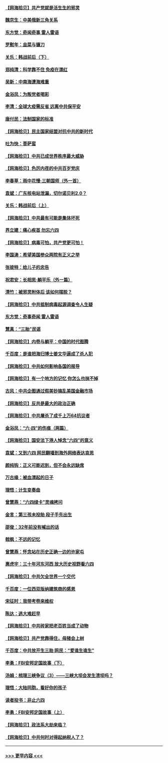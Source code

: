 #### [【网海拾贝】共产党就是活生生的邪灵](../pages/nsc993/n13036627.md?t=06220352) 
#### [魏京生：中美俄新三角关系](../pages/nsc993/n13035986.md?t=06220352) 
#### [东方觉：奇闻奇事 雷人雷语](../pages/nsc993/n13035878.md?t=06220352) 
#### [罗慰年：韭菜与镰刀](../pages/nsc993/n13034374.md?t=06220352) 
#### [关乐：韩战前后（下）](../pages/nsc993/n13034113.md?t=06220352) 
#### [郑纯清：科学靠不住 免疫在漂红](../pages/nsc993/n13034093.md?t=06220352) 
#### [吴新：中南海遭海难重](../pages/nsc993/n13034084.md?t=06220352) 
#### [金浴凤：为叛党者喝彩](../pages/nsc993/n13034058.md?t=06220352) 
#### [李清：全球大疫需反省 远离中共保平安](../pages/nsc993/n13033784.md?t=06220352) 
#### [唐付民：法制国家的标准](../pages/nsc993/n13032944.md?t=06220352) 
#### [【网海拾贝】民主国家结盟对抗中共的新时代](../pages/nsc993/n13031717.md?t=06220352) 
#### [吐为快：菩萨蛮](../pages/nsc993/n13030033.md?t=06220352) 
#### [【网海拾贝】中共已成世界秩序最大威胁](../pages/nsc993/n13028138.md?t=06220352) 
#### [【网海拾贝】色厉内荏的中共百岁党庆](../pages/nsc993/n13025582.md?t=06220352) 
#### [李春草：雨中花慢‧三朝国师（外一首）](../pages/nsc993/n13025567.md?t=06220352) 
#### [袁斌：广东核电站泄漏，切尔诺贝利2.0？](../pages/nsc993/n13025475.md?t=06220352) 
#### [关乐：韩战前后（上）](../pages/nsc993/n13025387.md?t=06220352) 
#### [【网海拾贝】中共最有可能是集体坏死](../pages/nsc993/n13023101.md?t=06220352) 
#### [界立建：痛心疾首 勿忘六四](../pages/nsc993/n13022339.md?t=06220352) 
#### [【网海拾贝】病毒可怕，共产党更可怕！](../pages/nsc993/n13020728.md?t=06220352) 
#### [李国涛：希望美国参众两院有正义之举](../pages/nsc993/n13020674.md?t=06220352) 
#### [张彼特：给儿子的忠告](../pages/nsc993/n13018934.md?t=06220352) 
#### [祝君安：长相思‧躺平乐（外一篇）](../pages/nsc993/n13018923.md?t=06220352) 
#### [清竹：被邪灵附体后 该如何摆脱？](../pages/nsc993/n13018877.md?t=06220352) 
#### [【网海拾贝】中共抵制病毒起源调查令人生疑](../pages/nsc993/n13017785.md?t=06220352) 
#### [东方觉：奇事奇闻 雷人雷语](../pages/nsc993/n13017577.md?t=06220352) 
#### [慧真：“三胎”民谣](../pages/nsc993/n13017394.md?t=06220352) 
#### [【网海拾贝】内卷与躺平：中国的时代图腾](../pages/nsc993/n13016128.md?t=06220352) 
#### [千百度：是谁把海归博士姜文华逼成了杀人犯](../pages/nsc993/n13015218.md?t=06220352) 
#### [【网海拾贝】中共如何影响各国的报导](../pages/nsc993/n13012599.md?t=06220352) 
#### [【网海拾贝】有一个地方的记忆 你怎么也抹不掉](../pages/nsc993/n13009802.md?t=06220352) 
#### [古风：中共企图通过假美钞搞乱美国金融市场](../pages/nsc993/n13009626.md?t=06220352) 
#### [【网海拾贝】反共是最大的政治正确](../pages/nsc993/n13007051.md?t=06220352) 
#### [【网海拾贝】中共屠杀了成千上万64抗议者](../pages/nsc993/n13002713.md?t=06220352) 
#### [金浴凤：“六·四”的伤痕（两篇）](../pages/nsc993/n13001719.md?t=06220352) 
#### [【网海拾贝】国安法下港人悼念“六四”的意义](../pages/nsc993/n13001039.md?t=06220352) 
#### [袁斌：又到六四 网民翻墙到海外网络表达哀思](../pages/nsc993/n13000995.md?t=06220352) 
#### [颜纯钩：正义可能迟到，但不会永远缺席](../pages/nsc993/n13000920.md?t=06220352) 
#### [万古缘：被血漂起的日子](../pages/nsc993/n13000914.md?t=06220352) 
#### [理悟：计生变奏曲](../pages/nsc993/n13000414.md?t=06220352) 
#### [曾慧燕：“六四绿卡”灵魂拷问](../pages/nsc993/n13000277.md?t=06220352) 
#### [金言：第三孩未投胎 段子手先出生](../pages/nsc993/n13000215.md?t=06220352) 
#### [邵俊：32年前没有喊出的话](../pages/nsc993/n13000181.md?t=06220352) 
#### [戟枫：不远的记忆](../pages/nsc993/n13000121.md?t=06220352) 
#### [曾慧燕：怀念站在历史正确一边的许家屯](../pages/nsc993/n13000073.md?t=06220352) 
#### [惠虎宇：三十年河东河西 放大历史视野看六四](../pages/nsc993/n13000018.md?t=06220352) 
#### [【网海拾贝】中共欠全世界一个交代](../pages/nsc993/n12998706.md?t=06220352) 
#### [千百度：一位西双版纳建筑商的感恩](../pages/nsc993/n12998487.md?t=06220352) 
#### [宋征时：我带考卷来维权](../pages/nsc993/n12994088.md?t=06220352) 
#### [陈达：逃大难赶早](../pages/nsc993/n12993569.md?t=06220352) 
#### [【网海拾贝】中共砖家把老百姓当成了动物](../pages/nsc993/n12993483.md?t=06220352) 
#### [【网海拾贝】共产党靠得住，母猪会上树](../pages/nsc993/n12990730.md?t=06220352) 
#### [千百度：中共放开生三胎 网民：“爱谁生谁生”](../pages/nsc993/n12990644.md?t=06220352) 
#### [李勇：FBI安邦定国故事（下）](../pages/nsc993/n12987854.md?t=06220352) 
#### [汤姆：梳理三峡争议（3）——三峡大坝会发生溃坝吗？](../pages/nsc993/n12989806.md?t=06220352) 
#### [理悟：大陆同胞，看好你的孩子](../pages/nsc993/n12989778.md?t=06220352) 
#### [读者投书：非止六四](../pages/nsc993/n12989673.md?t=06220352) 
#### [李勇：FBI安邦定国故事（上）](../pages/nsc993/n12987749.md?t=06220352) 
#### [【网海拾贝】政法系大劫来临？](../pages/nsc993/n12987596.md?t=06220352) 
#### [【网海拾贝】中共何时对得起纳税人了？](../pages/nsc993/n12985578.md?t=06220352) 

----
#### [ >>> 更早内容 <<< ](../indexes/nsc993-earlier.md)
